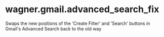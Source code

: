 # wagner.gmail.advanced_search_fix
Swaps the new positions of the 'Create Filter' and 'Search' buttons in Gmail's Advanced Search back to the old way
